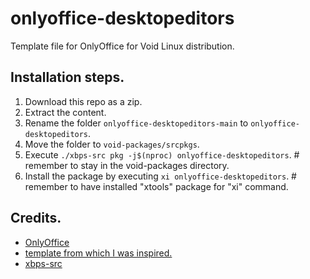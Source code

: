 # onlyoffice-desktopeditors
Template file for OnlyOffice for Void Linux distribution.


## Installation steps.
1. Download this repo as a zip.
2. Extract the content.
3. Rename the folder ```onlyoffice-desktopeditors-main``` to ```onlyoffice-desktopeditors```.
4. Move the folder to ```void-packages/srcpkgs```.
5. Execute ```./xbps-src pkg -j$(nproc) onlyoffice-desktopeditors```. # remember to stay in the void-packages directory.
6. Install the package by executing ```xi onlyoffice-desktopeditors```. # remember to have installed "xtools" package for "xi" command.


## Credits.
- [OnlyOffice](https://github.com/ONLYOFFICE/DesktopEditors)
- [template from which I was inspired.](https://www.reddit.com/r/voidlinux/comments/mm108y/onlyofficedesktopeditors_template_for_void_linux/?rdt=55366)
- [xbps-src](https://github.com/void-linux/void-packages)
